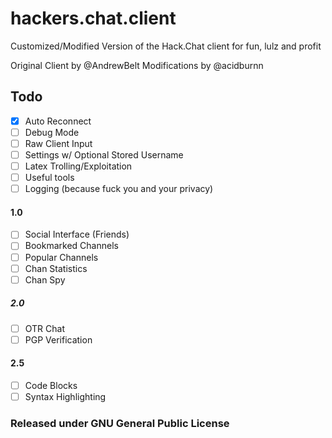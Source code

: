 # hackers.chat.client
Customized/Modified Version of the Hack.Chat client for fun, lulz and profit

Original Client by @AndrewBelt
Modifications by @acidburnn

## Todo
- [x] Auto Reconnect
- [ ] Debug Mode
- [ ] Raw Client Input
- [ ] Settings w/ Optional Stored Username
- [ ] Latex Trolling/Exploitation
- [ ] Useful tools
- [ ] Logging (because fuck you and your privacy)

#### 1.0

- [ ] Social Interface (Friends)
- [ ] Bookmarked Channels
- [ ] Popular Channels
- [ ] Chan Statistics
- [ ] Chan Spy

##### 2.0

- [ ] OTR Chat
- [ ] PGP Verification

#### 2.5
- [ ] Code Blocks
- [ ] Syntax Highlighting

### Released under GNU General Public License
